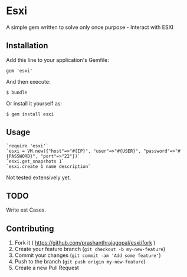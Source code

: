 # Esxi

A simple gem written to solve only once purpose - Interact with ESXI

## Installation

Add this line to your application's Gemfile:

    gem 'esxi'

And then execute:

    $ bundle

Or install it yourself as:

    $ gem install esxi

## Usage

    `require 'esxi'`
    `esxi = VM.new({"host"=>"#{IP}", "user"=>"#{USER}", "password"=>"#{PASSWORD}", "port"=>"22"})`
    `esxi.get_snapshots 1`
    `esxi.create 1 name description`

Not tested extensively yet. 

## TODO

Write est Cases.

## Contributing

1. Fork it ( https://github.com/prashanthrajagopal/esxi/fork )
2. Create your feature branch (`git checkout -b my-new-feature`)
3. Commit your changes (`git commit -am 'Add some feature'`)
4. Push to the branch (`git push origin my-new-feature`)
5. Create a new Pull Request
